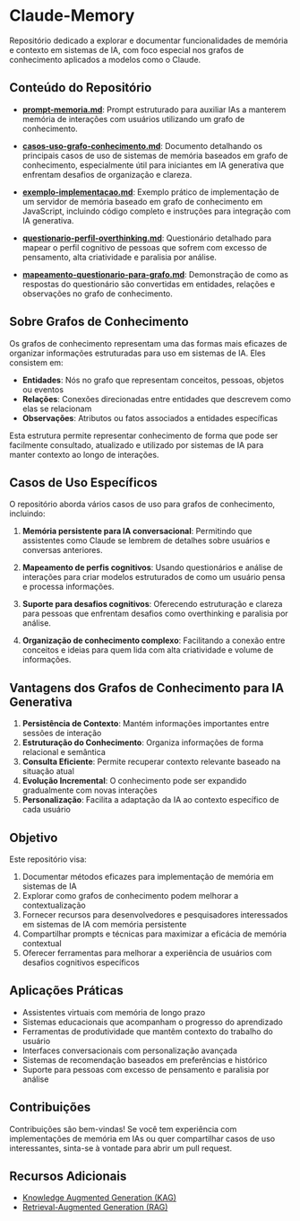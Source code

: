 # Claude-Memory

Repositório dedicado a explorar e documentar funcionalidades de memória e contexto em sistemas de IA, com foco especial nos grafos de conhecimento aplicados a modelos como o Claude.

## Conteúdo do Repositório

- [**prompt-memoria.md**](./prompt-memoria.md): Prompt estruturado para auxiliar IAs a manterem memória de interações com usuários utilizando um grafo de conhecimento.

- [**casos-uso-grafo-conhecimento.md**](./casos-uso-grafo-conhecimento.md): Documento detalhando os principais casos de uso de sistemas de memória baseados em grafo de conhecimento, especialmente útil para iniciantes em IA generativa que enfrentam desafios de organização e clareza.

- [**exemplo-implementacao.md**](./exemplo-implementacao.md): Exemplo prático de implementação de um servidor de memória baseado em grafo de conhecimento em JavaScript, incluindo código completo e instruções para integração com IA generativa.

- [**questionario-perfil-overthinking.md**](./questionario-perfil-overthinking.md): Questionário detalhado para mapear o perfil cognitivo de pessoas que sofrem com excesso de pensamento, alta criatividade e paralisia por análise.

- [**mapeamento-questionario-para-grafo.md**](./mapeamento-questionario-para-grafo.md): Demonstração de como as respostas do questionário são convertidas em entidades, relações e observações no grafo de conhecimento.

## Sobre Grafos de Conhecimento

Os grafos de conhecimento representam uma das formas mais eficazes de organizar informações estruturadas para uso em sistemas de IA. Eles consistem em:

- **Entidades**: Nós no grafo que representam conceitos, pessoas, objetos ou eventos
- **Relações**: Conexões direcionadas entre entidades que descrevem como elas se relacionam
- **Observações**: Atributos ou fatos associados a entidades específicas

Esta estrutura permite representar conhecimento de forma que pode ser facilmente consultado, atualizado e utilizado por sistemas de IA para manter contexto ao longo de interações.

## Casos de Uso Específicos

O repositório aborda vários casos de uso para grafos de conhecimento, incluindo:

1. **Memória persistente para IA conversacional**: Permitindo que assistentes como Claude se lembrem de detalhes sobre usuários e conversas anteriores.

2. **Mapeamento de perfis cognitivos**: Usando questionários e análise de interações para criar modelos estruturados de como um usuário pensa e processa informações.

3. **Suporte para desafios cognitivos**: Oferecendo estruturação e clareza para pessoas que enfrentam desafios como overthinking e paralisia por análise.

4. **Organização de conhecimento complexo**: Facilitando a conexão entre conceitos e ideias para quem lida com alta criatividade e volume de informações.

## Vantagens dos Grafos de Conhecimento para IA Generativa

1. **Persistência de Contexto**: Mantém informações importantes entre sessões de interação
2. **Estruturação do Conhecimento**: Organiza informações de forma relacional e semântica
3. **Consulta Eficiente**: Permite recuperar contexto relevante baseado na situação atual
4. **Evolução Incremental**: O conhecimento pode ser expandido gradualmente com novas interações
5. **Personalização**: Facilita a adaptação da IA ao contexto específico de cada usuário

## Objetivo

Este repositório visa:

1. Documentar métodos eficazes para implementação de memória em sistemas de IA
2. Explorar como grafos de conhecimento podem melhorar a contextualização
3. Fornecer recursos para desenvolvedores e pesquisadores interessados em sistemas de IA com memória persistente
4. Compartilhar prompts e técnicas para maximizar a eficácia de memória contextual
5. Oferecer ferramentas para melhorar a experiência de usuários com desafios cognitivos específicos

## Aplicações Práticas

- Assistentes virtuais com memória de longo prazo
- Sistemas educacionais que acompanham o progresso do aprendizado
- Ferramentas de produtividade que mantêm contexto do trabalho do usuário
- Interfaces conversacionais com personalização avançada
- Sistemas de recomendação baseados em preferências e histórico
- Suporte para pessoas com excesso de pensamento e paralisia por análise

## Contribuições

Contribuições são bem-vindas! Se você tem experiência com implementações de memória em IAs ou quer compartilhar casos de uso interessantes, sinta-se à vontade para abrir um pull request.

## Recursos Adicionais

- [Knowledge Augmented Generation (KAG)](https://www.cienciaedados.com/knowledge-augmented-generation-kag-integrando-conhecimento-estruturado-na-geracao-de-conteudo-para-aplicacoes-de-ia-generativa/)
- [Retrieval-Augmented Generation (RAG)](https://www.datascienceacademy.com.br/blog/retrieval-augmented-generation-rag-melhores-praticas-e-casos-de-uso)